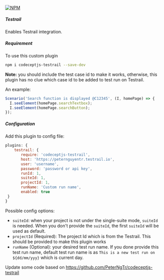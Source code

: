 [![NPM](https://nodei.co/npm/codeceptjs-testrail.png?downloads=true&downloadRank=true&stars=true)](https://nodei.co/npm/codeceptjs-testrail/)

##### Testrail
 
  Enables Testrail integration.

##### Requirement

  To use this custom plugin
  ```sh
  npm i codeceptjs-testrail --save-dev
  ```

  **Note:** you should include the test case id to make it works, otherwise, this plugin has no clue which case id to be added to test run on Testrail.

  An example:
  ```js
  Scenario('Search function is displayed @C12345', (I, homePage) => {
    I.seeElement(homePage.searchTextbox);
    I.seeElement(homePage.searchButton);
  });
  ```
 
##### Configuration
 
   Add this plugin to config file:
  
   ```js
   plugins: {
       testrail: {
          require: 'codeceptjs-testrail',
          host: 'https://peternguyentr.testrail.io',
          user: 'username',
          password: 'password or api key',
          runId: 1,
          suiteId: 1,
          projectId: 1,
          runName: 'Custom run name',
          enabled: true
    }
   }
   ```
  
   Possible config options:
  
   * `suiteId`: when your project is not under the single-suite mode, `suiteId` is needed. When you don't provide the `suiteId`, the first `suiteId` will be used as default.  
   * `projectId` (Required): The project Id which is from the Testrail. This should be provided to make this plugin works
   * `runName` (Optional): your desired test run name. If you done provide this test run name, default test run name is as `This is a new test run on ${dd/mm/yyy}` which is current day.

Update some code based on https://github.com/PeterNgTr/codeceptjs-testrail